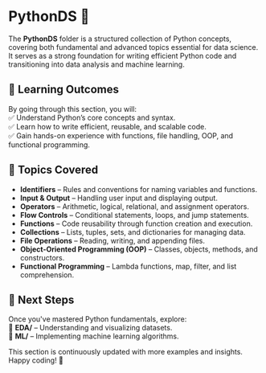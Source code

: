 # PythonDS 🐍  

The **PythonDS** folder is a structured collection of Python concepts, covering both fundamental and advanced topics essential for data science. It serves as a strong foundation for writing efficient Python code and transitioning into data analysis and machine learning.  

## 📌 Learning Outcomes  
By going through this section, you will:  
✅ Understand Python’s core concepts and syntax.  
✅ Learn how to write efficient, reusable, and scalable code.  
✅ Gain hands-on experience with functions, file handling, OOP, and functional programming.  

## 📂 Topics Covered  

- **Identifiers** – Rules and conventions for naming variables and functions.  
- **Input & Output** – Handling user input and displaying output.  
- **Operators** – Arithmetic, logical, relational, and assignment operators.  
- **Flow Controls** – Conditional statements, loops, and jump statements.  
- **Functions** – Code reusability through function creation and execution.  
- **Collections** – Lists, tuples, sets, and dictionaries for managing data.  
- **File Operations** – Reading, writing, and appending files.  
- **Object-Oriented Programming (OOP)** – Classes, objects, methods, and constructors.  
- **Functional Programming** – Lambda functions, map, filter, and list comprehension.  

## 🚀 Next Steps  
Once you've mastered Python fundamentals, explore:  
📌 **EDA/** – Understanding and visualizing datasets.  
📌 **ML/** – Implementing machine learning algorithms.  

This section is continuously updated with more examples and insights. Happy coding! 🚀  
